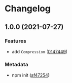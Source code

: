 # Changelog

## 1.0.0 (2021-07-27)

### Features

- add `Compression` ([0147449](https://github.com/b2broker/compression/commit/0147449d1ea8f5ad3f6cf54b953c78efa8c40b65))

### Metadata

- npm init ([af47254](https://github.com/b2broker/compression/commit/af472541279d2f125e0e7f9ebba6e27355a7a0fb))

